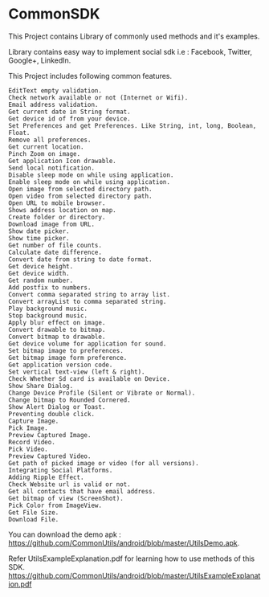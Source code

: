 # CommonSDK
This Project contains Library of commonly used methods and it's examples.

Library contains easy way to implement social sdk i.e : Facebook, Twitter, Google+, LinkedIn.

This Project includes following common features.

    EditText empty validation.
    Check network available or not (Internet or Wifi).
    Email address validation.
    Get current date in String format.
    Get device id of from your device.
    Set Preferences and get Preferences. Like String, int, long, Boolean, Float.
    Remove all preferences. 
    Get current location.
    Pinch Zoom on image.
    Get application Icon drawable.
    Send local notification.
    Disable sleep mode on while using application.
    Enable sleep mode on while using application.
    Open image from selected directory path.
    Open video from selected directory path.
    Open URL to mobile browser.
    Shows address location on map.
    Create folder or directory.
    Download image from URL.
    Show date picker.
    Show time picker.
    Get number of file counts.
    Calculate date difference.
    Convert date from string to date format.
    Get device height.
    Get device width.
    Get random number.
    Add postfix to numbers.
    Convert comma separated string to array list.
    Convert arrayList to comma separated string.
    Play background music.
    Stop background music.
    Apply blur effect on image.
    Convert drawable to bitmap.
    Convert bitmap to drawable.
    Get device volume for application for sound.
    Set bitmap image to preferences.
    Get bitmap image form preference.
    Get application version code.
    Set vertical text-view (left & right).
    Check Whether Sd card is available on Device.
    Show Share Dialog.
    Change Device Profile (Silent or Vibrate or Normal).
    Change bitmap to Rounded Cornered.
    Show Alert Dialog or Toast.
    Preventing double click.
    Capture Image.
    Pick Image.
    Preview Captured Image.
    Record Video.
    Pick Video.
    Preview Captured Video.
    Get path of picked image or video (for all versions).
    Integrating Social Platforms.
    Adding Ripple Effect.
    Check Website url is valid or not.
    Get all contacts that have email address.
    Get bitmap of view (ScreenShot).
    Pick Color from ImageView.
    Get File Size.
    Download File.

You can download the demo apk : https://github.com/CommonUtils/android/blob/master/UtilsDemo.apk.

Refer UtilsExampleExplanation.pdf for learning how to use methods of this SDK.  https://github.com/CommonUtils/android/blob/master/UtilsExampleExplanation.pdf 
